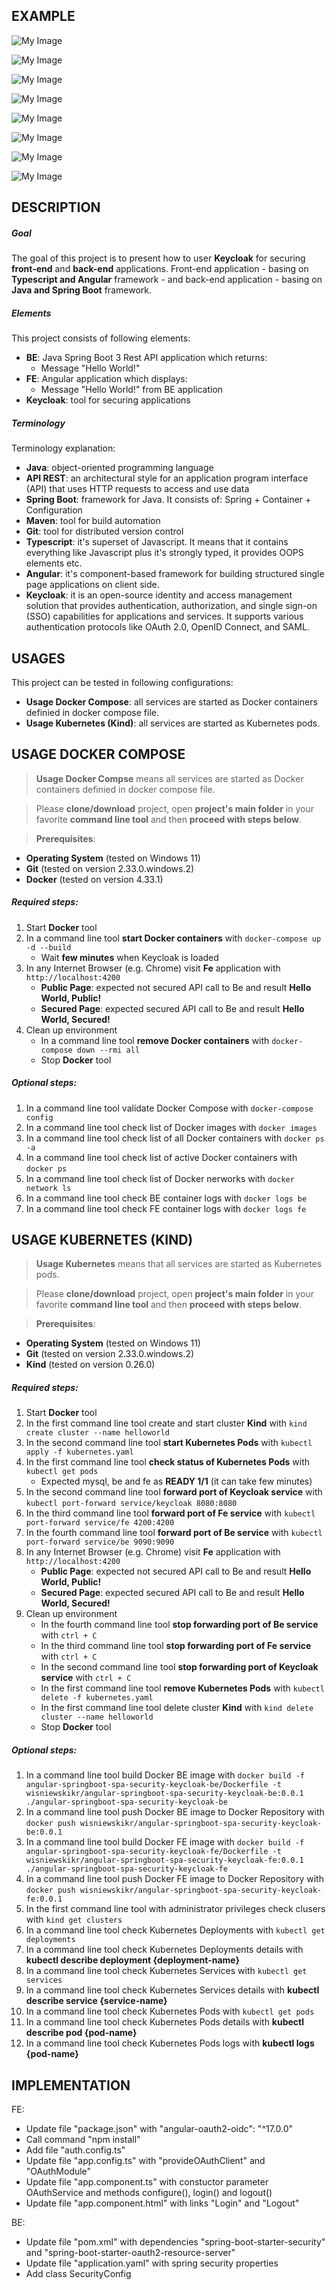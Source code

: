 EXAMPLE
-------

![My Image](readme-images/image-01.png)

![My Image](readme-images/image-02.png)

![My Image](readme-images/image-03.png)

![My Image](readme-images/image-04.png)

![My Image](readme-images/image-05.png)

![My Image](readme-images/image-06.png)

![My Image](readme-images/image-07.png)

![My Image](readme-images/image-08.png)


DESCRIPTION
-----------

##### Goal
The goal of this project is to present how to user **Keycloak** for securing **front-end** and **back-end** applications. Front-end application - basing on **Typescript and Angular** framework - and back-end application - basing on **Java and Spring Boot** framework.

##### Elements
This project consists of following elements:
* **BE**: Java Spring Boot 3 Rest API application which returns:
   * Message "Hello World!" 
* **FE**: Angular application which displays:
   * Message "Hello World!" from BE application
* **Keycloak**: tool for securing applications

##### Terminology
Terminology explanation:
* **Java**: object-oriented programming language
* **API REST**: an architectural style for an application program interface (API) that uses HTTP requests to access and use data
* **Spring Boot**: framework for Java. It consists of: Spring + Container + Configuration
* **Maven**: tool for build automation
* **Git**: tool for distributed version control
* **Typescript**: it's superset of Javascript. It means that it contains everything like Javascript plus it's strongly typed, it provides OOPS elements etc. 
* **Angular**: it's component-based framework for building structured single page applications on client side. 
* **Keycloak**: it is an open-source identity and access management solution that provides authentication, authorization, and single sign-on (SSO) capabilities for applications and services. It supports various authentication protocols like OAuth 2.0, OpenID Connect, and SAML.


USAGES
------

This project can be tested in following configurations:
* **Usage Docker Compose**: all services are started as Docker containers definied in docker compose file.
* **Usage Kubernetes (Kind)**: all services are started as Kubernetes pods.


USAGE DOCKER COMPOSE
--------------------

> **Usage Docker Compse** means all services are started as Docker containers definied in docker compose file.

> Please **clone/download** project, open **project's main folder** in your favorite **command line tool** and then **proceed with steps below**.

> **Prerequisites**:  
* **Operating System** (tested on Windows 11)
* **Git** (tested on version 2.33.0.windows.2)
* **Docker** (tested on version 4.33.1)

##### Required steps:
1. Start **Docker** tool
1. In a command line tool **start Docker containers** with `docker-compose up -d --build`
   * Wait **few minutes** when Keycloak is loaded
1. In any Internet Browser (e.g. Chrome) visit **Fe** application with `http://localhost:4200`
   * **Public Page**: expected not secured API call to Be and result **Hello World, Public!**
   * **Secured Page**: expected secured API call to Be and result **Hello World, Secured!**
1. Clean up environment 
     * In a command line tool **remove Docker containers** with `docker-compose down --rmi all`
     * Stop **Docker** tool

##### Optional steps:
1. In a command line tool validate Docker Compose with `docker-compose config`
1. In a command line tool check list of Docker images with `docker images`
1. In a command line tool check list of all Docker containers with `docker ps -a`
1. In a command line tool check list of active Docker containers with `docker ps`
1. In a command line tool check list of Docker nerworks with `docker network ls`
1. In a command line tool check BE container logs with `docker logs be`
1. In a command line tool check FE container logs with `docker logs fe`


USAGE KUBERNETES (KIND)
-----------------------

> **Usage Kubernetes** means that all services are started as Kubernetes pods. 

> Please **clone/download** project, open **project's main folder** in your favorite **command line tool** and then **proceed with steps below**.

> **Prerequisites**:  
* **Operating System** (tested on Windows 11)
* **Git** (tested on version 2.33.0.windows.2)
* **Kind** (tested on version 0.26.0)

##### Required steps:
1. Start **Docker** tool
1. In the first command line tool create and start cluster **Kind** with `kind create cluster --name helloworld`
1. In the second command line tool **start Kubernetes Pods** with `kubectl apply -f kubernetes.yaml`
1. In the first command line tool **check status of Kubernetes Pods** with `kubectl get pods`
   * Expected mysql, be and fe as **READY 1/1** (it can take few minutes)
1. In the second command line tool **forward port of Keycloak service** with `kubectl port-forward service/keycloak 8080:8080`
1. In the third command line tool **forward port of Fe service** with `kubectl port-forward service/fe 4200:4200`
1. In the fourth command line tool **forward port of Be service** with `kubectl port-forward service/be 9090:9090`
1. In any Internet Browser (e.g. Chrome) visit **Fe** application with `http://localhost:4200`
   * **Public Page**: expected not secured API call to Be and result **Hello World, Public!**
   * **Secured Page**: expected secured API call to Be and result **Hello World, Secured!**
1. Clean up environment 
     * In the fourth command line tool **stop forwarding port of Be service** with `ctrl + C`
     * In the third command line tool **stop forwarding port of Fe service** with `ctrl + C`
     * In the second command line tool **stop forwarding port of Keycloak service** with `ctrl + C`
     * In the first command line tool **remove Kubernetes Pods** with `kubectl delete -f kubernetes.yaml`
     * In the first command line tool delete cluster **Kind** with `kind delete cluster --name helloworld`
     * Stop **Docker** tool

##### Optional steps:
1. In a command line tool build Docker BE image with `docker build -f angular-springboot-spa-security-keycloak-be/Dockerfile -t wisniewskikr/angular-springboot-spa-security-keycloak-be:0.0.1 ./angular-springboot-spa-security-keycloak-be`
1. In a command line tool push Docker BE image to Docker Repository with `docker push wisniewskikr/angular-springboot-spa-security-keycloak-be:0.0.1` 
1. In a command line tool build Docker FE image with `docker build -f angular-springboot-spa-security-keycloak-fe/Dockerfile -t wisniewskikr/angular-springboot-spa-security-keycloak-fe:0.0.1 ./angular-springboot-spa-security-keycloak-fe`
1. In a command line tool push Docker FE image to Docker Repository with `docker push wisniewskikr/angular-springboot-spa-security-keycloak-fe:0.0.1` 
1. In the first command line tool with administrator privileges check clusers with `kind get clusters`
1. In a command line tool check Kubernetes Deployments with `kubectl get deployments`
1. In a command line tool check Kubernetes Deployments details with **kubectl describe deployment {deployment-name}**
1. In a command line tool check Kubernetes Services with `kubectl get services`
1. In a command line tool check Kubernetes Services details with **kubectl describe service {service-name}**
1. In a command line tool check Kubernetes Pods with `kubectl get pods`
1. In a command line tool check Kubernetes Pods details with **kubectl describe pod {pod-name}**
1. In a command line tool check Kubernetes Pods logs with **kubectl logs {pod-name}**


IMPLEMENTATION
--------------

FE:
* Update file "package.json" with "angular-oauth2-oidc": "^17.0.0"
* Call command "npm install"
* Add file "auth.config.ts"
* Update file "app.config.ts" with "provideOAuthClient" and "OAuthModule"
* Update file "app.component.ts" with constuctor parameter OAuthService and methods configure(), login() and logout()
* Update file "app.component.html" with links "Login" and "Logout" 

BE:
* Update file "pom.xml" with dependencies "spring-boot-starter-security" and "spring-boot-starter-oauth2-resource-server"
* Update file "application.yaml" with spring security properties
* Add class SecurityConfig